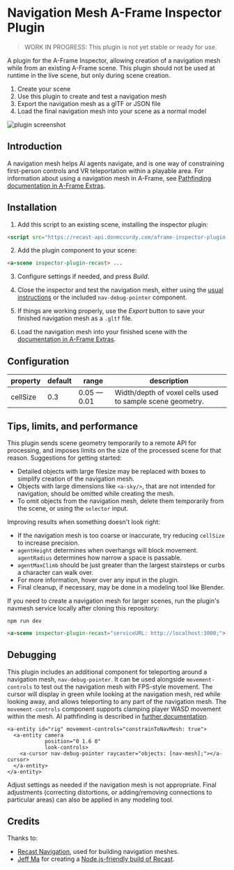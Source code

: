 # Navigation Mesh A-Frame Inspector Plugin

> WORK IN PROGRESS: This plugin is not yet stable or ready for use.

A plugin for the A-Frame Inspector, allowing creation of a navigation mesh while from an existing A-Frame scene. This plugin should not be used at runtime in the live scene, but only during scene creation.

1. Create your scene
2. Use this plugin to create and test a navigation mesh
3. Export the navigation mesh as a glTF or JSON file
4. Load the final navigation mesh into your scene as a normal model

![plugin screenshot](https://user-images.githubusercontent.com/1848368/40598442-a2d92fac-61fc-11e8-9dfe-4de1c56ee6e6.gif)

## Introduction

A navigation mesh helps AI agents navigate, and is one way of constraining first-person controls and VR teleportation within a playable area. For information about using a navigation mesh in A-Frame, see [Pathfinding documentation in A-Frame Extras](https://github.com/donmccurdy/aframe-extras/tree/master/src/pathfinding).

## Installation

1. Add this script to an existing scene, installing the inspector plugin:

```html
<script src="https://recast-api.donmccurdy.com/aframe-inspector-plugin-recast.js"></script>
```

2. Add the plugin component to your scene:

```html
<a-scene inspector-plugin-recast> ...
```

3. Configure settings if needed, and press *Build*.

4. Close the inspector and test the navigation mesh, either using the [usual instructions](https://github.com/donmccurdy/aframe-extras/tree/master/src/pathfinding) or the included `nav-debug-pointer` component.

5. If things are working properly, use the *Export* button to save your finished navigation mesh as a `.gltf` file.

6. Load the navigation mesh into your finished scene with the [documentation in A-Frame Extras](https://github.com/donmccurdy/aframe-extras/tree/master/src/pathfinding).

## Configuration

<!-- begin:config -->
| property | default | range | description |
|----------|---------|-------|-------------|
| cellSize | 0.3 | 0.05 — 0.01 | Width/depth of voxel cells used to sample scene geometry. || cellHeight | 0.2 | 0.1 — 0.01 | Height of voxel cells used to sample scene geometry. || agentHeight | 1.6 | 0.1 — 0.01 | Minimum floor to 'ceiling' height that will still allow the floor area to be considered walkable. Permits detection of overhangs in the source geometry that make the geometry below un-walkable. The value is usually set to the maximum agent height. || agentRadius | 0.2 | 0.1 — 0.01 | The distance to erode/shrink the walkable area of the heightfield away from obstructions. In general, this is the closest any part of the final mesh should get to an obstruction in the source geometry. It is usually set to the maximum agent radius. Areas too narrow will be considered "blocked." || agentMaxClimb | 0.5 | 0.1 — 0.01 | Maximum ledge height that is considered to still be traversable. Allows the mesh to flow over low lying obstructions such as curbs and up/down stairways. The value is usually set to how far up/down an agent can step. || agentMaxSlope | 30 | 0 — 1 | The maximum slope that is considered walkable. |
<!-- end:config -->


## Tips, limits, and performance

This plugin sends scene geometry temporarily to a remote API for processing, and imposes limits on the size of the processed scene for that reason. Suggestions for getting started:

* Detailed objects with large filesize may be replaced with boxes to simplify creation of the navigation mesh.
* Objects with large dimensions like `<a-sky/>`, that are not intended for navigation, should be omitted while creating the mesh.
* To omit objects from the navigation mesh, delete them temporarily from the scene, or using the `selector` input.

Improving results when something doesn't look right:

* If the navigation mesh is too coarse or inaccurate, try reducing `cellSize` to increase precision.
* `agentHeight` determines when overhangs will block movement. `agentRadius` determines how narrow a space is passable.
* `agentMaxClimb` should be just greater than the largest stairsteps or curbs a character can walk over.
* For more information, hover over any input in the plugin.
* Final cleanup, if necessary, may be done in a modeling tool like Blender.

If you need to create a navigation mesh for larger scenes, run the plugin's navmesh service locally after cloning this repository:

```
npm run dev
```

```html
<a-scene inspector-plugin-recast="serviceURL: http://localhost:3000;"> ...
```

## Debugging

This plugin includes an additional component for teleporting around a navigation mesh, `nav-debug-pointer`. It can be used alongside `movement-controls` to test out the navigation mesh with FPS-style movement. The cursor will display in green while looking at the navigation mesh, red while looking away, and allows teleporting to any part of the navigation mesh. The `movement-controls` component supports clamping player WASD movement within the mesh. AI pathfinding is described in [further documentation](https://github.com/donmccurdy/aframe-extras/tree/master/src/pathfinding).

```
<a-entity id="rig" movement-controls="constrainToNavMesh: true">
  <a-entity camera
            position="0 1.6 0"
            look-controls>
    <a-cursor nav-debug-pointer raycaster="objects: [nav-mesh];"></a-cursor>
  </a-entity>
</a-entity>
```

Adjust settings as needed if the navigation mesh is not appropriate. Final adjustments (correcting distortions, or adding/removing connections to particular areas) can also be applied in any modeling tool.

## Credits

Thanks to:

- [Recast Navigation](https://github.com/recastnavigation/recastnavigation), used for building navigation meshes.
- [Jeff Ma](https://github.com/but0n) for creating a [Node.js-friendly build of Recast](https://github.com/but0n/recastCLI.js).
